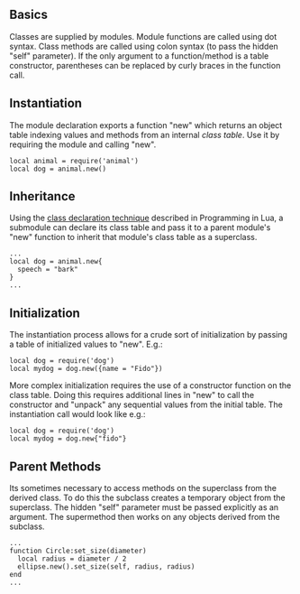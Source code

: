 ## Basics

Classes are supplied by modules. Module functions are called using dot syntax. Class methods are called using colon syntax (to pass the hidden "self" parameter). If the only argument to a function/method is a table constructor, parentheses can be replaced by curly braces in the function call.

## Instantiation

The module declaration exports a function "new" which returns an object table indexing values and methods from an internal _class table_. Use it by requiring the module and calling "new".

    local animal = require('animal')
    local dog = animal.new()

## Inheritance

Using the [class declaration technique](https://www.lua.org/pil/16.1.html) described in Programming in Lua, a submodule can declare its class table and pass it to a parent module's "new" function to inherit that module's class table as a superclass.

    ...
    local dog = animal.new{
      speech = "bark"
    }
    ...

## Initialization

The instantiation process allows for a crude sort of initialization by passing a table of initialized values to "new". E.g.:

    local dog = require('dog')
    local mydog = dog.new({name = "Fido"})

More complex initialization requires the use of a constructor function on the class table. Doing this requires additional lines in "new" to call the constructor and "unpack" any sequential values from the initial table. The instantiation call would look like e.g.:

    local dog = require('dog')
    local mydog = dog.new{"fido"}

## Parent Methods

Its sometimes necessary to access methods on the superclass from the derived class. To do this the subclass creates a temporary object from the superclass. The hidden "self" parameter must be passed explicitly as an argument. The supermethod then works on any objects derived from the subclass.

    ...
    function Circle:set_size(diameter)
      local radius = diameter / 2
      ellipse.new().set_size(self, radius, radius)
    end
    ...
